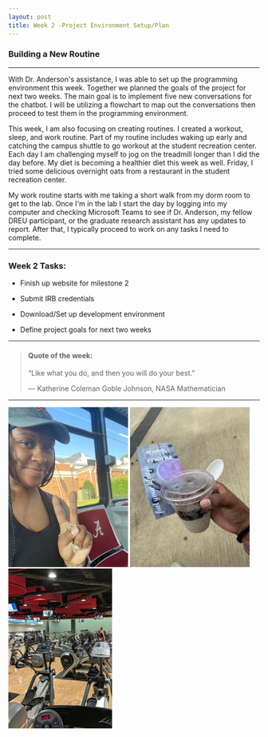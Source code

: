 ```yaml
---
layout: post
title: Week 2 -Project Environment Setup/Plan
---
```


### Building a New Routine

----

With Dr. Anderson's assistance, I was able to set up the programming environment this week. Together we planned the goals of the project for next two weeks. The main goal is to implement five new conversations for the chatbot. I will be utilizing a flowchart to map out the conversations then proceed to test them in the programming environment.

This week, I am also focusing on creating routines. I created a workout, sleep, and work routine. Part of my routine includes waking up early and catching the campus shuttle to go workout at the student recreation center. Each day I am challenging myself to jog on the treadmill longer than I did the day before. My diet is becoming a healthier diet this week as well. Friday, I tried some delicious overnight oats from a restaurant in the student recreation center. 

My work routine starts with me taking a short walk from my dorm room to get to the lab. Once I'm in the lab I start the day by logging into my computer and checking Microsoft Teams to see if Dr. Anderson, my fellow DREU participant, or the graduate research assistant has any updates to report. After that, I typically proceed to work on any tasks I need to complete.

----

### Week 2 Tasks:

- Finish up website for milestone 2

- Submit IRB credentials 

- Download/Set up development environment

- Define project goals for next two weeks

----

> #### Quote of the week:
> “Like what you do, and then you will do your best.”
>
> — Katherine Coleman Goble Johnson, NASA Mathematician

----

![uapwktwo1](/images/uapwktwo1.jpg) ![uapwktwo2](/images/uapwktwo2.jpg) ![uapwktwo3](/images/uapwktwo3.jpg)
